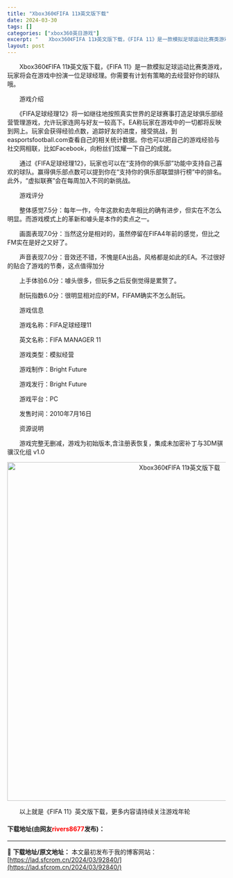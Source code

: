 ```yaml
---
title: "Xbox360《FIFA 11》英文版下载"
date: 2024-03-30
tags: []
categories: ["xbox360英日游戏"]
excerpt: "　　Xbox360《FIFA 11》英文版下载，《FIFA 11》是一款模拟足球运动比赛类游戏，玩家将会在游戏中扮演一位足球经理。你需要有计划有策略的去经营好你的球队哦。 　　游戏介绍 　　《FIFA足球经理12》将一如继往地按照真实世界的足球赛事打造足球俱乐部经营管理游戏，允许玩家连网与好友一较高&hellip;"
layout: post
---
```


 <p>　　Xbox360《FIFA 11》英文版下载，《FIFA 11》是一款模拟足球运动比赛类游戏，玩家将会在游戏中扮演一位足球经理。你需要有计划有策略的去经营好你的球队哦。</p> <p>　　游戏介绍</p> <p>　　《FIFA足球经理12》将一如继往地按照真实世界的足球赛事打造足球俱乐部经营管理游戏，允许玩家连网与好友一较高下。EA称玩家在游戏中的一切都将反映到网上。玩家会获得经验点数，追踪好友的进度，接受挑战，到easportsfootball.com查看自己的相关统计数据。你也可以把自己的游戏经验与社交网相联，比如Facebook，向粉丝们炫耀一下自己的成就。</p> <p>　　通过《FIFA足球经理12》，玩家也可以在&ldquo;支持你的俱乐部&rdquo;功能中支持自己喜欢的球队。赢得俱乐部点数可以提到你在&ldquo;支持你的俱乐部联盟排行榜&rdquo;中的排名。此外，&ldquo;虚拟联赛&rdquo;会在每周加入不同的新挑战。</p> <p>　　游戏评分</p> <p>　　整体感觉7.5分：每年一作，今年这款和去年相比的确有进步，但实在不怎么明显。而游戏模式上的革新和噱头是本作的卖点之一。</p> <p>　　画面表现7.0分：当然这分是相对的，虽然停留在FIFA4年前的感觉，但比之FM实在是好之又好了。</p> <p>　　声音表现7.0分：音效还不错，不愧是EA出品，风格都是如此的EA。不过很好的贴合了游戏的节奏，这点值得加分</p> <p>　　上手体验6.0分：噱头很多，但玩多之后反倒觉得是累赘了。</p> <p>　　耐玩指数6.0分：很明显相对应的FM，FIFAM确实不怎么耐玩。</p> <p>　　游戏信息</p> <p>　　游戏名称：FIFA足球经理11</p> <p>　　英文名称：FIFA MANAGER 11</p> <p>　　游戏类型：模拟经营</p> <p>　　游戏制作：Bright Future</p> <p>　　游戏发行：Bright Future</p> <p>　　游戏平台：PC</p> <p>　　发售时间：2010年7月16日</p> <p>　　资源说明</p> <p>　　游戏完整无删减，游戏为初始版本,含注册表恢复，集成未加密补丁与3DM骐骥汉化组 v1.0</p> <p align="center"><img align="" border="0" src="https://lad.sfcrom.cn/wp-content/uploads/2024/03/20240330_6607d403235bc.webp" width="779" alt="Xbox360《FIFA 11》英文版下载" /></p> <p>　　以上就是《FIFA 11》英文版下载，更多内容请持续关注游戏年轮</p> <p><h4>下载地址(由网友<font color="red">rivers8677</font>发布)：</h4></p> 

---
📖 **下载地址/原文地址：** 本文最初发布于我的博客网站：[https://lad.sfcrom.cn/2024/03/92840/](https://lad.sfcrom.cn/2024/03/92840/)
